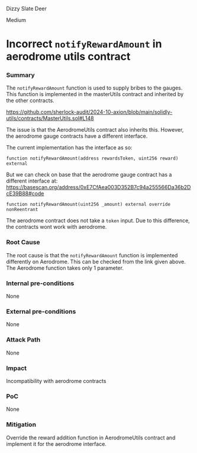 Dizzy Slate Deer

Medium

# Incorrect `notifyRewardAmount` in aerodrome utils contract

### Summary

The `notifyRewardAmount` function is used to supply bribes to the gauges. This function is implemented in the masterUtils contract and inherited by the other contracts.

https://github.com/sherlock-audit/2024-10-axion/blob/main/solidly-utils/contracts/MasterUtils.sol#L148

The issue is that the AerodromeUtils contract also inherits this. However, the aerodrome gauge contracts have a different interface.

The current implementation has the interface as so:

```solidity
function notifyRewardAmount(address rewardsToken, uint256 reward) external
```

But we can check on base that the aerodrome gauge contract has a different interface at: https://basescan.org/address/0xE7CfAea003D352B7c94a255566Da36b2DcE39B88#code

```solidity
function notifyRewardAmount(uint256 _amount) external override nonReentrant
```

The aerodrome contract does not take a `token` input. Due to this difference, the contracts wont work with aerodrome.

### Root Cause

The root cause is that the `notifyRewardAmount` function is implemented differently on Aerodrome. This can be checked from the link given above. The Aerodrome function takes only 1 parameter.

### Internal pre-conditions

None

### External pre-conditions

None

### Attack Path

None

### Impact

Incompatibility with aerodrome contracts

### PoC

None

### Mitigation

Override the reward addition function in AerodromeUtils contract and implement it for the aerodrome interface.
